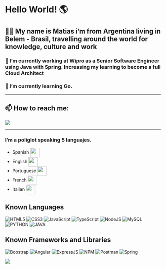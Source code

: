 <h1> Hello World! 🌎 </h1>

<h2> 👨‍💻 My name is Matias i’m from Argentina living in Belem - Brasil, travelling around the world for knowledge, culture and work </h2>
<h3> 🔭 I’m currently working at Wipro as a Senior Software Engineer using Java with Spring. Increasing my learning to become a full Cloud Architect</h3>
<h3> 🌱 I’m currently learning Go.</h3>

---

<h2>📫 How to reach me: </h2>

<a href="https://www.linkedin.com/in/fernandomatiasduarte" target="_blank">
  <img src="https://img.shields.io/badge/LinkedIn-0077B5?style=for-the-badge&logo=linkedin&logoColor=white">
</a>

---

<h3> I’m a poliglot speaking 5 languajes. </h3>

- Spanish <img src="https://www.banderas-mundo.es/data/flags/emoji/apple/160x160/es.png" heigth="25px" width="30px" align="center">
- English <img src="https://www.banderas-mundo.es/data/flags/emoji/apple/160x160/gb.png" heigth="25px" width="30px" align="center">
- Portuguese <img src="https://www.banderas-mundo.es/data/flags/emoji/apple/160x160/br.png" heigth="25px" width="30px" align="center">
- French <img src="https://www.banderas-mundo.es/data/flags/emoji/apple/160x160/fr.png" heigth="25px" width="30px" align="center">
- Italian <img src="https://www.banderas-mundo.es/data/flags/emoji/apple/160x160/it.png" heigth="25px" width="30px" align="center">

<h2> Known Languages </h2>

![HTML5](https://img.shields.io/badge/HTML5-E34F26?style=for-the-badge&logo=html5&logoColor=white)
![CSS3](https://img.shields.io/badge/CSS3-1572B6?style=for-the-badge&logo=css3&logoColor=white)
![JavaScript](https://img.shields.io/badge/JavaScript-323330?style=for-the-badge&logo=javascript&logoColor=F7DF1E)
![TypeScript](https://img.shields.io/badge/TypeScript-007ACC?style=for-the-badge&logo=typescript&logoColor=white)
![NodeJS](https://img.shields.io/badge/Node.js-339933?style=for-the-badge&logo=nodedotjs&logoColor=white)
![MySQL](https://img.shields.io/badge/MySQL-007195?style=for-the-badge&logo=mysql&logoColor=white)
![PYTHON](https://img.shields.io/badge/Python-FFFF00?style=for-the-badge&logo=Python&logoColor=yellow)
![JAVA](https://img.shields.io/badge/Java-000000?style=for-the-badge&logo=Matrix&logoColor=white)

<h2> Known Frameworks and Libraries </h2>

![Boostrap](https://img.shields.io/badge/Bootstrap-563D7C?style=for-the-badge&logo=bootstrap&logoColor=white)
![Angular](https://img.shields.io/badge/Angular-DD0031?style=for-the-badge&logo=angular&logoColor=white)
![ExpressJS](https://img.shields.io/badge/Express.js-323330?style=for-the-badge&logo=express&logoColor=F7DF1E)
![NPM](https://img.shields.io/badge/npm-CB3837?style=for-the-badge&logo=npm&logoColor=white)
![Postman](https://img.shields.io/badge/Postman-FF6C37?style=for-the-badge&logo=Postman&logoColor=white)
![Spring](	https://img.shields.io/badge/Spring-00C300?style=for-the-badge&logo=Spring&logoColor=white)

<img src ="https://github-readme-stats.vercel.app/api?username=mattydroidx&&show_icons=true&title_color=ffffff&icon_color=bb2acf&text_color=daf7dc&bg_color=151515">
